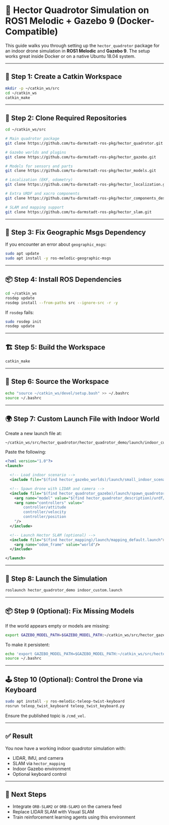 
# 🚁 Hector Quadrotor Simulation on ROS1 Melodic + Gazebo 9 (Docker-Compatible)

This guide walks you through setting up the `hector_quadrotor` package for an indoor drone simulation in **ROS1 Melodic** and **Gazebo 9**. The setup works great inside Docker or on a native Ubuntu 18.04 system.

---

## 📁 Step 1: Create a Catkin Workspace

```bash
mkdir -p ~/catkin_ws/src
cd ~/catkin_ws
catkin_make
```

---

## 🔽 Step 2: Clone Required Repositories

```bash
cd ~/catkin_ws/src

# Main quadrotor package
git clone https://github.com/tu-darmstadt-ros-pkg/hector_quadrotor.git

# Gazebo worlds and plugins
git clone https://github.com/tu-darmstadt-ros-pkg/hector_gazebo.git

# Models for sensors and parts
git clone https://github.com/tu-darmstadt-ros-pkg/hector_models.git

# Localization (EKF, odometry)
git clone https://github.com/tu-darmstadt-ros-pkg/hector_localization.git

# Extra URDF and xacro components
git clone https://github.com/tu-darmstadt-ros-pkg/hector_components_description.git

# SLAM and mapping support
git clone https://github.com/tu-darmstadt-ros-pkg/hector_slam.git
```

---

## 🧩 Step 3: Fix Geographic Msgs Dependency

If you encounter an error about `geographic_msgs`:

```bash
sudo apt update
sudo apt install -y ros-melodic-geographic-msgs
```

---

## 📦 Step 4: Install ROS Dependencies

```bash
cd ~/catkin_ws
rosdep update
rosdep install --from-paths src --ignore-src -r -y
```

If `rosdep` fails:
```bash
sudo rosdep init
rosdep update
```

---

## 🏗️ Step 5: Build the Workspace

```bash
catkin_make
```

---

## 🧠 Step 6: Source the Workspace

```bash
echo "source ~/catkin_ws/devel/setup.bash" >> ~/.bashrc
source ~/.bashrc
```

---

## 🌍 Step 7: Custom Launch File with Indoor World

Create a new launch file at:

```
~/catkin_ws/src/hector_quadrotor/hector_quadrotor_demo/launch/indoor_custom.launch
```

Paste the following:

```xml
<?xml version="1.0"?>
<launch>

  <!-- Load indoor scenario -->
  <include file="$(find hector_gazebo_worlds)/launch/small_indoor_scenario.launch"/>

  <!-- Spawn drone with LIDAR and camera -->
  <include file="$(find hector_quadrotor_gazebo)/launch/spawn_quadrotor.launch">
    <arg name="model" value="$(find hector_quadrotor_description)/urdf/quadrotor_hokuyo_utm30lx.gazebo.xacro"/>
    <arg name="controllers" value="
        controller/attitude
        controller/velocity
        controller/position
    "/>
  </include>

  <!-- Launch Hector SLAM (optional) -->
  <include file="$(find hector_mapping)/launch/mapping_default.launch">
    <arg name="odom_frame" value="world"/>
  </include>

</launch>
```

---

## 🚀 Step 8: Launch the Simulation

```bash
roslaunch hector_quadrotor_demo indoor_custom.launch
```

---

## 📦 Step 9 (Optional): Fix Missing Models

If the world appears empty or models are missing:

```bash
export GAZEBO_MODEL_PATH=$GAZEBO_MODEL_PATH:~/catkin_ws/src/hector_gazebo/hector_gazebo_worlds/models
```

To make it persistent:

```bash
echo 'export GAZEBO_MODEL_PATH=$GAZEBO_MODEL_PATH:~/catkin_ws/src/hector_gazebo/hector_gazebo_worlds/models' >> ~/.bashrc
source ~/.bashrc
```

---

## 🕹️ Step 10 (Optional): Control the Drone via Keyboard

```bash
sudo apt install -y ros-melodic-teleop-twist-keyboard
rosrun teleop_twist_keyboard teleop_twist_keyboard.py
```

Ensure the published topic is `/cmd_vel`.

---

## ✅ Result

You now have a working indoor quadrotor simulation with:
- LIDAR, IMU, and camera
- SLAM via `hector_mapping`
- Indoor Gazebo environment
- Optional keyboard control

---

## 🧠 Next Steps

- Integrate `ORB-SLAM2` or `ORB-SLAM3` on the camera feed
- Replace LIDAR SLAM with Visual SLAM
- Train reinforcement learning agents using this environment
